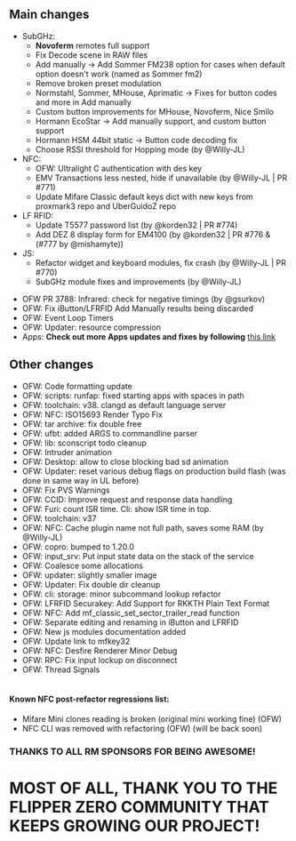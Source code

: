 ## Main changes
- SubGHz:
    - **Novoferm** remotes full support
    - Fix Decode scene in RAW files
    - Add manually -> Add Sommer FM238 option for cases when default option doesn't work (named as Sommer fm2)
    - Remove broken preset modulation
    - Normstahl, Sommer, MHouse, Aprimatic -> Fixes for button codes and more in Add manually
    - Custom button improvements for MHouse, Novoferm, Nice Smilo
    - Hormann EcoStar -> Add manually support, and custom button support
    - Hormann HSM 44bit static -> Button code decoding fix
    - Choose RSSI threshold for Hopping mode (by @Willy-JL)
- NFC: 
    - OFW: Ultralight C authentication with des key
    - EMV Transactions less nested, hide if unavailable (by @Willy-JL | PR #771)
    - Update Mifare Classic default keys dict with new keys from proxmark3 repo and UberGuidoZ repo
- LF RFID: 
    - Update T5577 password list (by @korden32 | PR #774)
    - Add DEZ 8 display form for EM4100 (by @korden32 | PR #776 & (#777 by @mishamyte))
- JS: 
    - Refactor widget and keyboard modules, fix crash (by @Willy-JL | PR #770)
    - SubGHz module fixes and improvements (by @Willy-JL)
* OFW PR 3788: Infrared: check for negative timings (by @gsurkov)
* OFW: Fix iButton/LFRFID Add Manually results being discarded
* OFW: Event Loop Timers
* OFW: Updater: resource compression
* Apps: **Check out more Apps updates and fixes by following** [this link](https://github.com/xMasterX/all-the-plugins/commits/dev)
## Other changes
* OFW: Code formatting update 
* OFW: scripts: runfap: fixed starting apps with spaces in path
* OFW: toolchain: v38. clangd as default language server
* OFW: NFC: ISO15693 Render Typo Fix
* OFW: tar archive: fix double free
* OFW: ufbt: added ARGS to commandline parser
* OFW: lib: sconscript todo cleanup
* OFW: Intruder animation
* OFW: Desktop: allow to close blocking bad sd animation
* OFW: Updater: reset various debug flags on production build flash (was done in same way in UL before)
* OFW: Fix PVS Warnings
* OFW: CCID: Improve request and response data handling
* OFW: Furi: count ISR time. Cli: show ISR time in top.
* OFW: toolchain: v37
* OFW: NFC: Cache plugin name not full path, saves some RAM (by @Willy-JL)
* OFW: copro: bumped to 1.20.0
* OFW: input_srv: Put input state data on the stack of the service
* OFW: Coalesce some allocations
* OFW: updater: slightly smaller image
* OFW: Updater: Fix double dir cleanup
* OFW: cli: storage: minor subcommand lookup refactor
* OFW: LFRFID Securakey: Add Support for RKKTH Plain Text Format
* OFW: NFC: Add mf_classic_set_sector_trailer_read function
* OFW: Separate editing and renaming in iButton and LFRFID
* OFW: New js modules documentation added 
* OFW: Update link to mfkey32
* OFW: NFC: Desfire Renderer Minor Debug 
* OFW: RPC: Fix input lockup on disconnect
* OFW: Thread Signals
<br><br>
#### Known NFC post-refactor regressions list: 
- Mifare Mini clones reading is broken (original mini working fine) (OFW)
- NFC CLI was removed with refactoring (OFW) (will be back soon)

### THANKS TO ALL RM SPONSORS FOR BEING AWESOME!

# MOST OF ALL, THANK YOU TO THE FLIPPER ZERO COMMUNITY THAT KEEPS GROWING OUR PROJECT!
